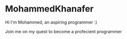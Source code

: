 # MohammedKhanafer
Hi I'm Mohammed, an aspiring programmer :)

Join me on my quest to become a profecient programmer
